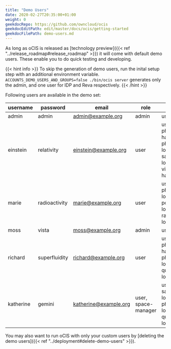 ```yaml
---
title: "Demo Users"
date: 2020-02-27T20:35:00+01:00
weight: 0
geekdocRepo: https://github.com/owncloud/ocis
geekdocEditPath: edit/master/docs/ocis/getting-started
geekdocFilePath: demo-users.md
---
```


As long as oCIS is released as [technology preview]({{< ref "../release_roadmap#release_roadmap" >}}) it will come with default demo users. These enable you to do quick testing and developing.

{{< hint info >}}
To skip the generation of demo users, run the inital setup step with an additional environment variable.
`ACCOUNTS_DEMO_USERS_AND_GROUPS=false ./bin/ocis server` generates only the admin, and one user for IDP and Reva respectively.
{{< /hint >}}

Following users are available in the demo set:

| username  | password      | email                 | role                | groups                                                                  |
| --------- | ------------- | --------------------- | ------------------- | ----------------------------------------------------------------------- |
| admin     | admin         | admin@example.org     | admin               | users                                                                   |
| einstein  | relativity    | einstein@example.org  | user                | users, philosophy-haters, physics-lovers, sailing-lovers, violin-haters |
| marie     | radioactivity | marie@example.org     | user                | users, physics-lovers, polonium-lovers, radium-lovers                   |
| moss      | vista         | moss@example.org      | admin               | users                                                                   |
| richard   | superfluidity | richard@example.org   | user                | users, philosophy-haters, physics-lovers, quantum-lovers                |
| katherine | gemini        | katherine@example.org | user, space-manager | users, sailing-lovers, physics-lovers, quantum-lovers                   |

You may also want to run oCIS with only your custom users by [deleting the demo users]({{< ref "../deployment#delete-demo-users" >}}).
